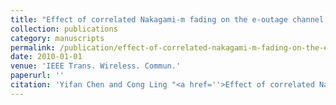 ```yaml
---
title: "Effect of correlated Nakagami-m fading on the e-outage channel capacity of the decentralized two-relay network"
collection: publications
category: manuscripts
permalink: /publication/effect-of-correlated-nakagami-m-fading-on-the-e-outage-channel-capacity-of-the-decentralized-two-relay-network
date: 2010-01-01
venue: 'IEEE Trans. Wireless. Commun.'
paperurl: ''
citation: 'Yifan Chen and Cong Ling "<a href=''>Effect of correlated Nakagami-m fading on the e-outage channel capacity of the decentralized two-relay network</a>", IEEE Trans. Wireless. Commun., vol. 9, pp. 3607-3612, Dec. 2010.'
---
```

